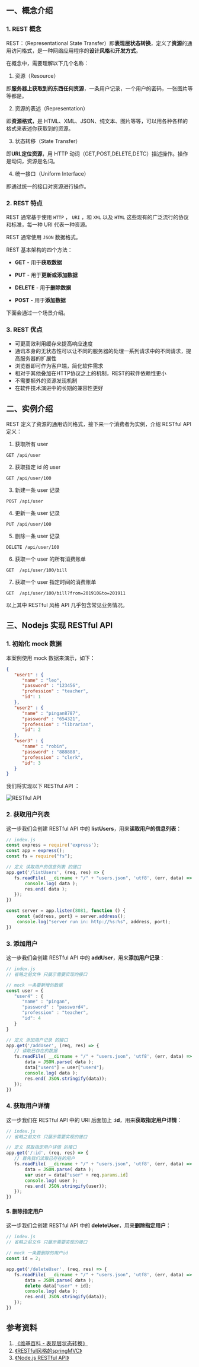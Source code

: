 
## 一、概念介绍

### 1. REST 概念
REST：（Representational State Transfer）即**表现层状态转换**，定义了**资源**的通用访问格式，是一种网络应用程序的**设计风格**和**开发方式**。

在概念中，需要理解以下几个名称：

1. 资源（Resource）

即**服务器上获取到的东西任何资源**，一条用户记录，一个用户的密码，一张图片等等都是。

2. 资源的表述（Representation）

即**资源格式**，是 HTML、XML、JSON、纯文本、图片等等，可以用各种各样的格式来表述你获取到的资源。

3. 状态转移（State Transfer）

即**URL定位资源**，用 HTTP 动词（GET,POST,DELETE,DETC）描述操作。操作是动词，资源是名词。

4. 统一接口（Uniform Interface）

即通过统一的接口对资源进行操作。

### 2. REST 特点

REST 通常基于使用 `HTTP` ， `URI` ，和 `XML` 以及 `HTML` 这些现有的广泛流行的协议和标准，每一种 URI 代表一种资源。

REST 通常使用 `JSON` 数据格式。

REST 基本架构的四个方法：

* **GET** - 用于**获取数据**

* **PUT** - 用于**更新或添加数据**

* **DELETE** - 用于**删除数据**

* **POST** - 用于**添加数据**

下面会通过一个场景介绍。

### 3. REST 优点

* 可更高效利用缓存来提高响应速度
* 通讯本身的无状态性可以让不同的服务器的处理一系列请求中的不同请求，提高服务器的扩展性
* 浏览器即可作为客户端，简化软件需求
* 相对于其他叠加在HTTP协议之上的机制，REST的软件依赖性更小
* 不需要额外的资源发现机制
* 在软件技术演进中的长期的兼容性更好

## 二、实例介绍

REST 定义了资源的通用访问格式，接下来一个消费者为实例，介绍 RESTful API 定义：

1. 获取所有 user 

```
GET /api/user
```

2. 获取指定 id 的 user

```
GET /api/user/100
```

3. 新建一条 user 记录

```
POST /api/user
```

4. 更新一条 user 记录

```
PUT /api/user/100
```

5. 删除一条 user 记录

```
DELETE /api/user/100
```

6. 获取一个 user 的所有消费账单

```
GET  /api/user/100/bill
```

7. 获取一个 user 指定时间的消费账单

```
GET  /api/user/100/bill?from=201910&to=201911
```

以上其中 RESTful 风格 API 几乎包含常见业务情况。

## 三、Nodejs 实现 RESTful API

### 1. 初始化 mock 数据

本案例使用 mock 数据来演示，如下：

```json
{
   "user1" : {
      "name" : "leo",
      "password" : "123456",
      "profession" : "teacher",
      "id": 1
   },
   "user2" : {
      "name" : "pingan8787",
      "password" : "654321",
      "profession" : "librarian",
      "id": 2
   },
   "user3" : {
      "name" : "robin",
      "password" : "888888",
      "profession" : "clerk",
      "id": 3
   }
}
```

我们将实现以下 RESTful API ：

![RESTful API](http://images.pingan8787.com/blog/RESTful-API-1.png)

### 2. 获取用户列表

这一步我们会创建 RESTful API 中的 **listUsers**，用来**读取用户的信息列表**：

```js
// index.js
const express = require('express');
const app = express();
const fs = require("fs");

// 定义 读取用户的信息列表 的接口
app.get('/listUsers', (req, res) => {
   fs.readFile( __dirname + "/" + "users.json", 'utf8', (err, data) => {
       console.log( data );
       res.end( data );
   });
})

const server = app.listen(8081, function () {
    const {address, port} = server.address();
    console.log("server run in: http://%s:%s", address, port);
})
```

### 3. 添加用户

这一步我们会创建 RESTful API 中的 **addUser**，用来**添加用户记录**：

```js
// index.js
// 省略之前文件 只展示需要实现的接口

// mock 一条要新增的数据
const user = {
   "user4" : {
      "name" : "pingan",
      "password" : "password4",
      "profession" : "teacher",
      "id": 4
   }
}

// 定义 添加用户记录 的接口
app.get('/addUser', (req, res) => {
   // 读取已存在的数据
   fs.readFile( __dirname + "/" + "users.json", 'utf8', (err, data) => {
       data = JSON.parse( data );
       data["user4"] = user["user4"];
       console.log( data );
       res.end( JSON.stringify(data));
   });
})
```

### 4. 获取用户详情

这一步我们在 RESTful API 中的 URI 后面加上 **:id**，用来**获取指定用户详情**：

```js
// index.js
// 省略之前文件 只展示需要实现的接口

// 定义 获取指定用户详情 的接口
app.get('/:id', (req, res) => {
   // 首先我们读取已存在的用户
   fs.readFile( __dirname + "/" + "users.json", 'utf8', (err, data) => {
       data = JSON.parse( data );
       var user = data["user" + req.params.id] 
       console.log( user );
       res.end( JSON.stringify(user));
   });
})
```

#### 5. 删除指定用户

这一步我们会创建 RESTful API 中的 **deleteUser**，用来**删除指定用户**：

```js
// index.js
// 省略之前文件 只展示需要实现的接口

// mock 一条要删除的用户id
const id = 2;

app.get('/deleteUser', (req, res) => {
   fs.readFile( __dirname + "/" + "users.json", 'utf8', (err, data) => {
       data = JSON.parse( data );
       delete data["user" + id];
       console.log( data );
       res.end( JSON.stringify(data));
   });
})
```


## 参考资料

1. [《维基百科 - 表现层状态转换》](https://zh.wikipedia.org/wiki/%E8%A1%A8%E7%8E%B0%E5%B1%82%E7%8A%B6%E6%80%81%E8%BD%AC%E6%8D%A2)
2. [《RESTful风格的springMVC》](https://blog.csdn.net/wy5612087/article/details/52149249)
3. [《Node.js RESTful API》](https://www.runoob.com/nodejs/nodejs-restful-api.html)